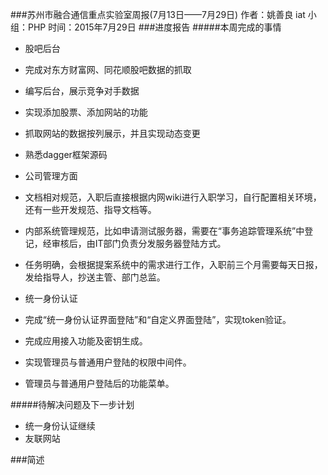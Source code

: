 ###苏州市融合通信重点实验室周报(7月13日——7月29日)
	作者：姚善良 iat                   小组：PHP                        时间：2015年7月29日
###进度报告
#####本周完成的事情
* 股吧后台
 * 完成对东方财富网、同花顺股吧数据的抓取
 * 编写后台，展示竞争对手数据
 * 实现添加股票、添加网站的功能
 * 抓取网站的数据按列展示，并且实现动态变更
 * 熟悉dagger框架源码

* 公司管理方面
 * 文档相对规范，入职后直接根据内网wiki进行入职学习，自行配置相关环境，还有一些开发规范、指导文档等。
 * 内部系统管理规范，比如申请测试服务器，需要在“事务追踪管理系统”中登记，经审核后，由IT部门负责分发服务器登陆方式。
 * 任务明确，会根据提案系统中的需求进行工作，入职前三个月需要每天日报，发给指导人，抄送主管、部门总监。

* 统一身份认证
 * 完成“统一身份认证界面登陆”和“自定义界面登陆”，实现token验证。
 * 完成应用接入功能及密钥生成。
 * 实现管理员与普通用户登陆的权限中间件。
 * 管理员与普通用户登陆后的功能菜单。

#####待解决问题及下一步计划
* 统一身份认证继续
* 友联网站

###简述
